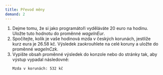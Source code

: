 ```yaml
---
title: Převod měny
demand: 2
---
```


1. Dejme tomu, že si jako programátoři vyděláváte 20 euro na hodinu. Uložte tuto hodnotu do proměnné <var>wageInEur</var>. 
1. Spočítejte, kolik je vaše hodinová mzda v českých korunách, jestliže kurz eura je 26.58 kč. Výsledek zaokrouhlete na celé koruny a uložte do proměnné <var>wageInCzk</var>.
1. Vypište obsah proměnné výsledek do konzole nebo do stránky tak, aby výstup vypadal následovně:
   ```
   Mzda v korunách: 532 kč
   ```
